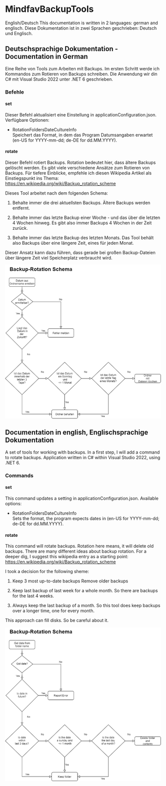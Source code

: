 # MindfavBackupTools

English/Deutsch
This documentation is written in 2 languages: german and englisch.
Diese Dokumentation ist in zwei Sprachen geschrieben: Deutsch und Englisch.

## Deutschsprachige Dokumentation - Documentation in German

Eine Reihe von Tools zum Arbeiten mit Backups. Im ersten Schritt werde ich Kommandos zum Rotieren von Backups schreiben.
Die Anwendung wir din C# mit Visual Studio 2022 unter .NET 6 geschrieben.

### Befehle

#### set

Dieser Befehl aktualisiert eine Einstellung in applicationConfiguration.json.
Verfügbare Optionen:

* RotationFoldersDateCultureInfo<br />
Speichert das Format, in dem das Program Datumsangaben erwartet (en-US for YYYY-mm-dd; de-DE for dd.MM.YYYY).

#### rotate

Dieser Befehl rotiert Backups. Rotation bedeutet hier, dass ältere Backups gelöscht werden.
Es gibt viele verschiedene Ansätze zum Rotieren von Backups. Für tiefere Einblicke, empfehle ich diesen Wikipedia Artikel als Einstiegspunkt ins Thema:
https://en.wikipedia.org/wiki/Backup_rotation_scheme

Dieses Tool arbeitet nach dem folgenden Schema:

1. Behalte immer die drei aktuellsten Backups.
Ältere Backups werden entfernt.

2. Behalte immer das letzte Backup einer Woche - und das über die letzten 4 Wochen hinweg.
Es gibt also immer Backups 4 Wochen in der Zeit zurück.

3. Behalte immer das letzte Backup des letzten Monats.
Das Tool behält also Backups über eine längere Zeit,
eines für jeden Monat.

Dieser Ansatz kann dazu führen, dass gerade bei großen Backup-Dateien über längere Zeit viel Speicherplatz verbraucht wird.

![Programmablaufplan unseres Backup-Rotation Schemas](docs/Backup-Rotation-Schema-de.png)

## Documentation in english, Englischsprachige Dokumentation

A set of tools for working with backups. In a first step, I will add a command to rotate backups.
Application written in C# within Visual Studio 2022, using .NET 6.

### Commands

#### set

This command updates a setting in applicationConfiguration.json.
Available options:

* RotationFoldersDateCultureInfo<br />
Sets the format, the program expects dates in (en-US for YYYY-mm-dd; de-DE for dd.MM.YYYY).

#### rotate

This command will rotate backups. Rotation here means, it will delete old backups.
There are many different ideas about backup rotation. For a deeper dig, I suggest this wikipedia entry as a starting point:
https://en.wikipedia.org/wiki/Backup_rotation_scheme

I took a decision for the following sheme:

1. Keep 3 most up-to-date backups
Remove older backups

2. Keep last backup of last week for a whole month.
So there are backups for the last 4 weeks.

3. Always keep the last backup of a month.
So this tool does keep backups over a longer time,
one for every month.

This approach can fill disks. So be careful about it.

![Flowchart for backup rotatino schema](docs/Backup-Rotation-Scheme-en.png)